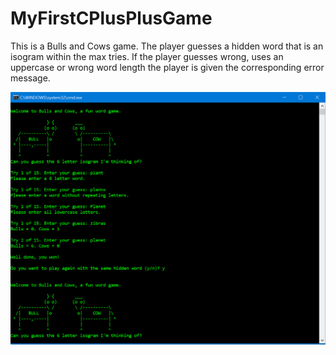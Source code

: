 # MyFirstCPlusPlusGame
This is a Bulls and Cows game. The player guesses a hidden word that is an isogram within the max tries. If the player guesses wrong, uses an uppercase or wrong word length the player is given the corresponding error message. 

![pic](https://github.com/R3dWulf/MyFirstCPlusPlusGame/blob/master/demo.PNG)
